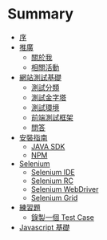 # Summary

* [序](README.md)
* [推廣]()
  * [關於我](promotion/about-me.md)
  * [相關活動](promotion/activity.md)
* [網站測試基礎]()
  * [測試分類](foundation/categories.md)
  * [測試金字塔](foundation/test-pyramid.md)
  * [測試環境](foundation/test-env.md)
  * [前端測試框架](foundation/end-to-end-testing-frameworks.md)
  * [問答](foundation/questions.md)
* [安裝指南]()
  * [JAVA SDK]()
  * [NPM](install/npm.md)
* [Selenium](selenium/README.md)
  * [Selenium IDE](selenium/selenium-ide.md)
  * [Selenium RC](selenium/selenium-rc.md)
  * [Selenium WebDriver](selenium/webdriver.md)
  * [Selenium Grid](selenium/selenium-grid.md)
* [練習題]()
  * [錄製一個 Test Case](practices/ex01.md)
* [Javascript 基礎](js/README.md)

<!--
* [單元測試](unit-test/README.md)
* [測試框架 - Mocha](framework/mocha.md)
* [Chai](framework/chai.md)
* [WebdriverIO](webdriverio/README.md)
  * [組織測試專案](webdriverio/README.md)
  * [設定檔](webdriverio/README.md)
  * [API](webdriverio/README.md)
* [Page Object 模式](page-object/README.md0)
* [測試實用工具]()
* [測試報表](report/README.md)
* [雲端測試](cloud-testing/README.md)
* [導入網站自動化測試建議](advice/README.md)
* [更多資源](resource/README.md)
-->


<!--* [測試文件](foundation/document.md)-->